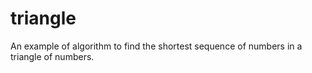 triangle
========

An example of algorithm to find the shortest sequence of numbers in a triangle of numbers.
